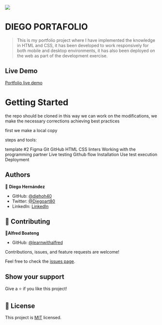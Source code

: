 ![](https://img.shields.io/badge/Microverse-blueviolet)

# DIEGO PORTAFOLIO

>This is my portfolio project where I have implemented the knowledge in HTML and CSS, it has been developed to work responsively for both mobile and desktop environments, it has also been deployed on the web as part of the development exercise.

## Live Demo 

[Portfolio live demo](https://diegoh40.github.io/Diego-Portfolio/)

# Getting Started

the repo should be cloned in this way we can work on the modifications, we make the necessary corrections achieving best practices 

first we make a local copy 

steps and tools:

template #2 Figma
Git 
GitHub
HTML
CSS
linters
Working with the programming partner
Live testing
Github flow
Installation 
Use
test execution
Deployment


## Authors

👤 **Diego Hernández**

- GitHub: [@diehoh40](https://github.com/diegoh40)
- Twitter: [@Diegoart80](https://twitter.com/twitterhandle)
- LinkedIn: [LinkedIn](https://www.linkedin.com/in/diego-hernández-25280a100/)


## 🤝 Contributing

👤**Alfred Boateng**
- GitHub: [@learnwithalfred](https://github.com/learnwithalfred)



Contributions, issues, and feature requests are welcome!

Feel free to check the [issues page](../../issues/).

## Show your support

Give a ⭐️ if you like this project!


## 📝 License

This project is [MIT](./MIT.md) licensed.
